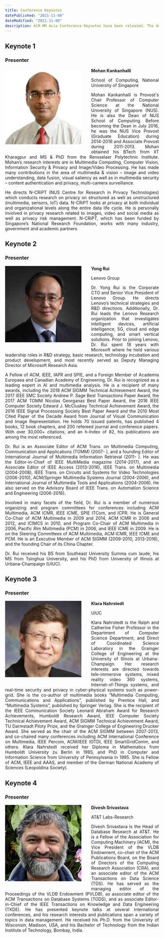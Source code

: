 ```yaml
---
title: Conference Keynotes
datePublished: "2021-11-08"
dateModified: "2021-11-08"
description: ACM MM Asia Conference Keynotes have been released. The details will be published later.
---
```


## Keynote 1
### Presenter

<div class="keynote-text">
    <div class="keynote-img">
        <img src="./mohan_.jpg" alt="Mohan Kankanhalli"/>
    </div>
    <!-- - **Title**: -->
    <strong>Mohan Kankanhalli</strong>
    <!-- - **Date**: -->
    <!-- - **Abstract**:  -->
    <p>School of Computing, National University of Singapore</p>
    <p>
        Mohan Kankanhalli is Provost's Chair Professor of Computer Science at the National University of Singapore (NUS). He is also the Dean of NUS School of Computing. Before becoming the Dean in July 2016, he was the NUS Vice Provost (Graduate Education) during 2014-2016 and Associate Provost during 2011-2013. Mohan obtained his BTech from IIT Kharagpur and MS & PhD from the Rensselaer Polytechnic Institute. Mohan’s research interests are in Multimedia Computing, Computer Vision, Information Security & Privacy and Image/Video Processing. He has made many contributions in the area of multimedia & vision – image and video understanding, data fusion, visual saliency as well as in multimedia security – content authentication and privacy, multi-camera surveillance.
    </p>
    <p>
        He directs N-CRiPT (NUS Centre for Research in Privacy Technologies) which conducts research on privacy on structured as well as unstructured (multimedia, sensors, IoT) data. N-CRiPT looks at privacy at both individual and organizational levels along the entire data life cycle. He is personally involved in privacy research related to images, video and social media as well as privacy risk management. N-CRiPT, which has been funded by Singapore’s National Research Foundation, works with many industry, government and academic partners.
    </p>
    <!-- <p>
        He directs the SeSaMe (Sensor-enhanced Social Media) Centre which does fundamental exploration of social cyber-physical systems which has applications in social sensing, sensor analytics and smart systems. SeSaMe, which has been funded by Singapore’s National Research Foundation, works with many industry and academic partners.
    </p> -->
</div>


## Keynote 2
### Presenter

<div class="keynote-text">
    <div class="keynote-img">
        <img src="./yong_.jpg" alt="Yong Rui"/>
    </div>
    <!-- - **Title**: -->
    <strong>Yong Rui</strong>
    <!-- - **Date**: -->
    <!-- - **Abstract**:  -->
    <p>Lenovo Group</p>
    <p>
        Dr. Yong Rui is the Corporate CTO and Senior Vice President of Lenovo Group. He directs Lenovo’s technical strategies and R&D directions. Additionally, Dr. Rui leads the Lenovo Research organization that investigates intelligent devices, artificial intelligence, 5G, cloud and edge computing, and smart vertical solutions. Prior to joining Lenovo, Dr. Rui spent 18 years with Microsoft where he held various leadership roles in R&D strategy, basic research, technology incubation and product development, and most recently served as Deputy Managing Director of Microsoft Research Asia.
    </p>
    <p>
        A Fellow of ACM, IEEE, IAPR and SPIE, and a Foreign Member of Academia Europaea and Canadian Academy of Engineering, Dr. Rui is recognized as a leading expert in AI and multimedia analysis. He is a recipient of many awards, including the 2018 ACM SIGMM Technical Achievement Award, the 2017 IEEE SMC Society Andrew P. Sage Best Transactions Paper Award, the 2017 ACM TOMM Nicolas Georganas Best Paper Award, the 2016 IEEE Computer Society Edward J. McCluskey Technical Achievement Award, the 2016 IEEE Signal Processing Society Best Paper Award and the 2010 Most Cited Paper of the Decade Award from Journal of Visual Communication and Image Representation. He holds 70 issued patents, has published 4 books, 12 book chapters, and 200 refereed journal and conference papers. With over 30,000+ citations, and an h-Index of 82, his publications are among the most referenced.
    </p>
    <p>
        Dr. Rui is an Associate Editor of ACM Trans. on Multimedia Computing, Communication and Applications (TOMM) (2007- ), and a founding Editor of International Journal of Multimedia Information Retrieval (2011- ). He was the Editor-in-Chief of IEEE MultiMedia magazine (2014-2017), and an Associate Editor of IEEE Access (2013-2016), IEEE Trans. on Multimedia (2004-2008), IEEE Trans. on Circuits and Systems for Video Technologies (2006-2010), ACM/Springer Multimedia Systems Journal (2004-2006), and International Journal of Multimedia Tools and Applications (2004-2006). He also served on the Advisory Board of IEEE Trans. on Automation Science and Engineering (2006-2016).
    </p>
    <p>
        Involved in many facets of the field, Dr. Rui is a member of numerous organizing and program committees for conferences including ACM Multimedia, ACM ICMR, IEEE ICME, SPIE ITCom, and ICPR. He is General Co-Chair of ACM Multimedia in 2009 and 2014, ACM ICMR in 2006 and 2012, and ICIMCS in 2010, and Program Co-Chair of ACM Multimedia in 2006, Pacific Rim Multimedia (PCM) in 2006, and IEEE ICME in 2009. He is on the Steering Committees of ACM Multimedia, ACM ICMR, IEEE ICME and PCM. He is an Executive Member of ACM SIGMM (2009-2010, 2013-2016), and the founding Chair of its China Chapter.
    </p>
    <p>
        Dr. Rui received his BS from Southeast University Summa cum laude, his MS from Tsinghua University, and his PhD from University of Illinois at Urbana-Champaign (UIUC). 
    </p>
</div>


## Keynote 3
### Presenter

<div class="keynote-text">
    <div class="keynote-img">
        <img src="./klara_.jpg" alt="Klara Nahrstedt"/>
    </div>
    <!-- - **Title**: -->
    <strong>Klara Nahrstedt</strong>
    <!-- - **Date**: -->
    <!-- - **Abstract**:  -->
    <p>UIUC</p>
    <p>
        Klara Nahrstedt is the Ralph and Catherine Fisher Professor in the Department of Computer Science Department, and Direct of Coordinated Science Laboratory in the Grainger College of Engineering at the University of Illinois at Urbana-Champaign. Her research interests are directed towards tele-immersive systems, mixed reality video 360 systems, Internet-of-Things systems, and real-time security and privacy in cyber-physical systems such as power-grid. She is the co-author of multimedia books “Multimedia Computing, Communications and Applications”, published by Prentice Hall, and “Multimedia Systems”, published by Springer Verlag. She is the recipient of the IEEE Communication Society Leonard Abraham Award for Research Achievements, Humboldt Research Award, IEEE Computer Society Technical Achievement Award, ACM SIGMM Technical Achievement Award, TU Darmstadt Piloty Prize, and the Grainger College of Engineering Drucker Award. She served as the chair of the ACM SIGMM between 2007-2013, and co-chaired many conferences including ACM International Conference on Multimedia, IEEE Percom, ACM/IEEE IOTDI, IEEE SmartGridComm, and others. Klara Nahrstedt received her Diploma in Mathematics from Humboldt University zu Berlin in 1985, and PhD in Computer and Information Science from University of Pennsylvania in 1995. She is Fellow of ACM, IEEE and AAAS, and member of the German National Academy of Sciences (Leopoldina Society).
    </p>
</div>


## Keynote 4
### Presenter

<div class="keynote-text">
    <div class="keynote-img">
        <img src="./divesh_.jpg" alt="Divesh Srivastava"/>
    </div>
    <!-- - **Title**: -->
    <strong>Divesh Srivastava</strong>
    <!-- - **Date**: -->
    <!-- - **Abstract**:  -->
    <p>AT&T Labs-Research</p>
    <p>
        Divesh Srivastava is the Head of Database Research at AT&T. He is a Fellow of the Association for Computing Machinery (ACM), the Vice President of the VLDB Endowment, co-chair of the ACM Publications Board, on the Board of Directors of the Computing Research Association (CRA), and an associate editor of the ACM Transactions on Data Science (TDS). He has served as the managing editor of the Proceedings of the VLDB Endowment (PVLDB), as associate editor of the ACM Transactions on Database Systems (TODS), and as associate Editor-in-Chief of the IEEE Transactions on Knowledge and Data Engineering (TKDE). He has presented keynote talks at several international conferences, and his research interests and publications span a variety of topics in data management. He received his Ph.D. from the University of Wisconsin, Madison, USA, and his Bachelor of Technology from the Indian Institute of Technology, Bombay, India.
    </p>
</div>

<style>
    .keynote-text {
        text-align: left;
    }
    .keynote-img {
        float: none;
        margin-right: 2rem;
        margin-bottom: 1rem;
        width: 250px;
    }
    @media (min-width: 768px) {
        .keynote-text {
            text-align: justify;
        }
        .keynote-img {
            float: left;
        }
    }
</style>
